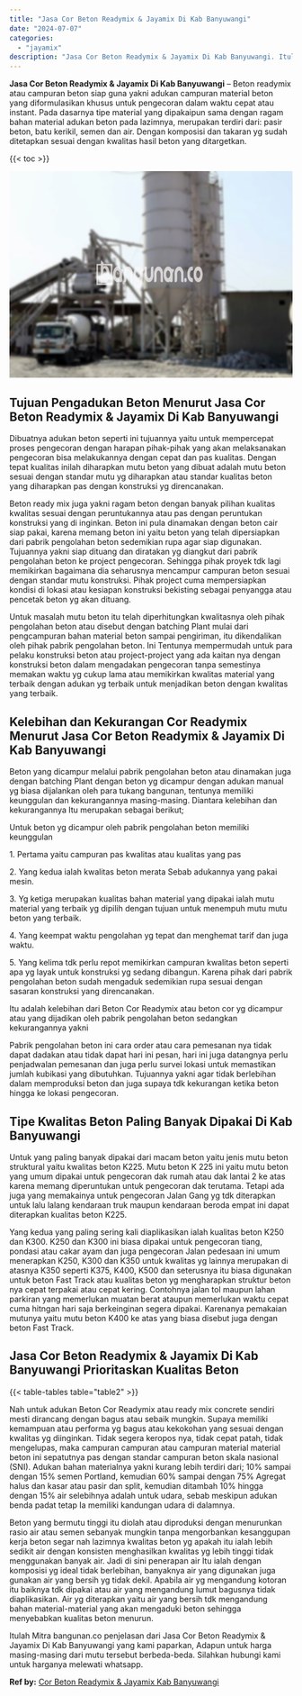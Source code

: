 ```yaml
---
title: "Jasa Cor Beton Readymix & Jayamix Di Kab Banyuwangi"
date: "2024-07-07"
categories: 
  - "jayamix"
description: "Jasa Cor Beton Readymix & Jayamix Di Kab Banyuwangi. Itulah Mitra bangunan.co penjelasan dari Jasa Cor Beton Readymix & Jayamix Di Kab Banyuwangi yang kami p..."
---
```


**Jasa Cor Beton Readymix & Jayamix Di Kab Banyuwangi** – Beton readymix atau campuran beton siap guna yakni adukan campuran material beton yang diformulasikan khusus untuk pengecoran dalam waktu cepat atau instant. Pada dasarnya tipe material yang dipakaipun sama dengan ragam bahan material adukan beton pada lazimnya, merupakan terdiri dari: pasir beton, batu kerikil, semen dan air. Dengan komposisi dan takaran yg sudah ditetapkan sesuai dengan kwalitas hasil beton yang ditargetkan.

{{< toc >}}

![Jasa Cor Beton Readymix & Jayamix Di Kab Banyuwangi](/images/jasa-cor-readymix-24.png)

## Tujuan Pengadukan Beton Menurut Jasa Cor Beton Readymix & Jayamix Di Kab Banyuwangi

Dibuatnya adukan beton seperti ini tujuannya yaitu untuk mempercepat proses pengecoran dengan harapan pihak-pihak yang akan melaksanakan pengecoran bisa melakukannya dengan cepat dan pas kualitas. Dengan tepat kualitas inilah diharapkan mutu beton yang dibuat adalah mutu beton sesuai dengan standar mutu yg diharapkan atau standar kualitas beton yang diharapkan pas dengan konstruksi yg direncanakan.

Beton ready mix juga yakni ragam beton dengan banyak pilihan kualitas kwalitas sesuai dengan peruntukannya atau pas dengan peruntukan konstruksi yang di inginkan. Beton ini pula dinamakan dengan beton cair siap pakai, karena memang beton ini yaitu beton yang telah dipersiapkan dari pabrik pengolahan beton sedemikian rupa agar siap digunakan. Tujuannya yakni siap dituang dan diratakan yg diangkut dari pabrik pengolahan beton ke project pengecoran. Sehingga pihak proyek tdk lagi memikirkan bagaimana dia seharusnya mencampur campuran beton sesuai dengan standar mutu konstruksi. Pihak project cuma mempersiapkan kondisi di lokasi atau kesiapan konstruksi bekisting sebagai penyangga atau pencetak beton yg akan dituang.

Untuk masalah mutu beton itu telah diperhitungkan kwalitasnya oleh pihak pengolahan beton atau disebut dengan batching Plant mulai dari pengcampuran bahan material beton sampai pengiriman, itu dikendalikan oleh pihak pabrik pengolahan beton. Ini Tentunya mempermudah untuk para pelaku konstruksi beton atau project-project yang ada kaitan nya dengan konstruksi beton dalam mengadakan pengecoran tanpa semestinya memakan waktu yg cukup lama atau memikirkan kwalitas material yang terbaik dengan adukan yg terbaik untuk menjadikan beton dengan kwalitas yang terbaik.

## Kelebihan dan Kekurangan Cor Readymix Menurut Jasa Cor Beton Readymix & Jayamix Di Kab Banyuwangi

Beton yang dicampur melalui pabrik pengolahan beton atau dinamakan juga dengan batching Plant dengan beton yg dicampur dengan adukan manual yg biasa dijalankan oleh para tukang bangunan, tentunya memiliki keunggulan dan kekurangannya masing-masing. Diantara kelebihan dan kekurangannya Itu merupakan sebagai berikut;

Untuk beton yg dicampur oleh pabrik pengolahan beton memiliki keunggulan

1\. Pertama yaitu campuran pas kwalitas atau kualitas yang pas

2\. Yang kedua ialah kwalitas beton merata Sebab adukannya yang pakai mesin.

3\. Yg ketiga merupakan kualitas bahan material yang dipakai ialah mutu material yang terbaik yg dipilih dengan tujuan untuk menempuh mutu mutu beton yang terbaik.

4\. Yang keempat waktu pengolahan yg tepat dan menghemat tarif dan juga waktu.

5\. Yang kelima tdk perlu repot memikirkan campuran kwalitas beton seperti apa yg layak untuk konstruksi yg sedang dibangun. Karena pihak dari pabrik pengolahan beton sudah mengaduk sedemikian rupa sesuai dengan sasaran konstruksi yang direncanakan.

Itu adalah kelebihan dari Beton Cor Readymix atau beton cor yg dicampur atau yang dijadikan oleh pabrik pengolahan beton sedangkan kekurangannya yakni

Pabrik pengolahan beton ini cara order atau cara pemesanan nya tidak dapat dadakan atau tidak dapat hari ini pesan, hari ini juga datangnya perlu penjadwalan pemesanan dan juga perlu survei lokasi untuk memastikan jumlah kubikasi yang dibutuhkan. Tujuannya yakni agar tidak berlebihan dalam memproduksi beton dan juga supaya tdk kekurangan ketika beton hingga ke lokasi pengecoran.

## Tipe Kwalitas Beton Paling Banyak Dipakai Di Kab Banyuwangi

Untuk yang paling banyak dipakai dari macam beton yaitu jenis mutu beton struktural yaitu kwalitas beton K225. Mutu beton K 225 ini yaitu mutu beton yang umum dipakai untuk pengecoran dak rumah atau dak lantai 2 ke atas karena memang diperuntukan untuk pengecoran dak terutama. Tetapi ada juga yang memakainya untuk pengecoran Jalan Gang yg tdk diterapkan untuk lalu lalang kendaraan truk maupun kendaraan beroda empat ini dapat diterapkan kualitas beton K225.

Yang kedua yang paling sering kali diaplikasikan ialah kualitas beton K250 dan K300. K250 dan K300 ini biasa dipakai untuk pengecoran tiang, pondasi atau cakar ayam dan juga pengecoran Jalan pedesaan ini umum menerapkan K250, K300 dan K350 untuk kwalitas yg lainnya merupakan di atasnya K350 seperti K375, K400, K500 dan seterusnya itu biasa digunakan untuk beton Fast Track atau kualitas beton yg mengharapkan struktur beton nya cepat terpakai atau cepat kering. Contohnya jalan tol maupun lahan parkiran yang memerlukan muatan berat ataupun memerlukan waktu cepat cuma hitngan hari saja berkeinginan segera dipakai. Karenanya pemakaian mutunya yaitu mutu beton K400 ke atas yang biasa disebut juga dengan beton Fast Track.

## Jasa Cor Beton Readymix & Jayamix Di Kab Banyuwangi Prioritaskan Kualitas Beton

{{< table-tables table="table2" >}}

Nah untuk adukan Beton Cor Readymix atau ready mix concrete sendiri mesti dirancang dengan bagus atau sebaik mungkin. Supaya memiliki kemampuan atau performa yg bagus atau kekokohan yang sesuai dengan kwalitas yg diinginkan. Tidak segera keropos nya, tidak cepat patah, tidak mengelupas, maka campuran campuran atau campuran material material beton ini sepatutnya pas dengan standar campuran beton skala nasional (SNI). Adukan bahan materialnya yakni kurang lebih terdiri dari; 10% sampai dengan 15% semen Portland, kemudian 60% sampai dengan 75% Agregat halus dan kasar atau pasir dan split, kemudian ditambah 10% hingga dengan 15% air selebihnya adalah untuk udara, sebab meskipun adukan benda padat tetap Ia memiliki kandungan udara di dalamnya.

Beton yang bermutu tinggi itu diolah atau diproduksi dengan menurunkan rasio air atau semen sebanyak mungkin tanpa mengorbankan kesanggupan kerja beton segar nah lazimnya kwalitas beton yg apakah itu ialah lebih sedikit air dengan konsisten menghasilkan kwalitas yg lebih tinggi tidak menggunakan banyak air. Jadi di sini penerapan air Itu ialah dengan komposisi yg ideal tidak berlebihan, banyaknya air yang digunakan juga gunakan air yang bersih yg tidak dekil. Apabila air yg mengandung kotoran itu baiknya tdk dipakai atau air yang mengandung lumut bagusnya tidak diaplikasikan. Air yg diterapkan yaitu air yang bersih tdk mengandung bahan material-material yang akan mengaduki beton sehingga menyebabkan kualitas beton menurun.

Itulah Mitra bangunan.co penjelasan dari Jasa Cor Beton Readymix & Jayamix Di Kab Banyuwangi yang kami paparkan, Adapun untuk harga masing-masing dari mutu tersebut berbeda-beda. Silahkan hubungi kami untuk harganya melewati whatsapp.

**Ref by:** [Cor Beton Readymix & Jayamix Kab Banyuwangi](https://id.wikipedia.org/wiki/Cor)
